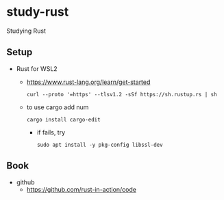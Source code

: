 # study-rust

Studying Rust

## Setup

- Rust for WSL2

  - https://www.rust-lang.org/learn/get-started

    ```
    curl --proto '=https' --tlsv1.2 -sSf https://sh.rustup.rs | sh
    ```

  - to use cargo add num
    ```
    cargo install cargo-edit
    ```

    - if fails, try
      ```
      sudo apt install -y pkg-config libssl-dev
      ```

## Book

- github
  - https://github.com/rust-in-action/code
